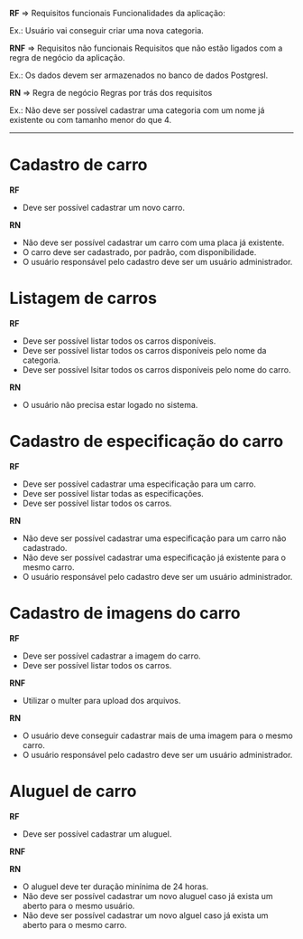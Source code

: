 **RF** => Requisitos funcionais
Funcionalidades da aplicação:

Ex.: Usuário vai conseguir criar uma nova categoria.

**RNF** => Requisitos não funcionais
Requisitos que não estão ligados com a regra de negócio da aplicação.

Ex.: Os dados devem ser armazenados no banco de dados Postgresl.

**RN** => Regra de negócio
Regras por trás dos requisitos

Ex.: Não deve ser possível cadastrar uma categoria com um nome já existente ou com tamanho menor do que 4.

---

# Cadastro de carro

**RF**
- Deve ser possível cadastrar um novo carro.

**RN**
- Não deve ser possível cadastrar um carro com uma placa já existente.
- O carro deve ser cadastrado, por padrão, com disponibilidade.
- O usuário responsável pelo cadastro deve ser um usuário administrador.

# Listagem de carros

**RF**
- Deve ser possível listar todos os carros disponíveis.
- Deve ser possível listar todos os carros disponíveis pelo nome da categoria.
- Deve ser possível lsitar todos os carros disponíveis pelo nome do carro.

**RN**
- O usuário não precisa estar logado no sistema.

# Cadastro de especificação do carro

**RF** 
- Deve ser possível cadastrar uma especificação para um carro.
- Deve ser possível listar todas as especificações.
- Deve ser possível listar todos os carros.

**RN**
- Não deve ser possível cadastrar uma especificação para um carro não cadastrado.
- Não deve ser possível cadastrar uma especificação já existente para o mesmo carro.
- O usuário responsável pelo cadastro deve ser um usuário administrador.

# Cadastro de imagens do carro

**RF**
- Deve ser possível cadastrar a imagem do carro.
- Deve ser possível listar todos os carros.

**RNF**
- Utilizar o multer para upload dos arquivos.

**RN**
- O usuário deve conseguir cadastrar mais de uma imagem para o mesmo carro.
- O usuário responsável pelo cadastro deve ser um usuário administrador.

# Aluguel de carro

**RF**
- Deve ser possível cadastrar um aluguel.

**RNF**

**RN**
- O aluguel deve ter duração minínima de 24 horas.
- Não deve ser possível cadastrar um novo aluguel caso já exista um aberto para o mesmo usuário.
- Não deve ser possível cadastrar um novo alguel caso já exista um aberto para o mesmo carro.